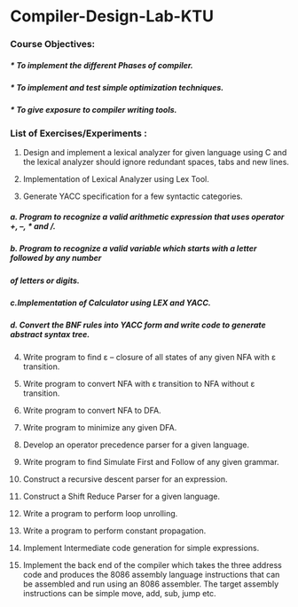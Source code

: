 # Compiler-Design-Lab-KTU
### Course Objectives:
##### * To implement the different Phases of compiler.
##### * To implement and test simple optimization techniques.
##### * To give exposure to compiler writing tools.

### List of Exercises/Experiments :
1. Design and implement a lexical analyzer for given language using C and the lexical analyzer
should ignore redundant spaces, tabs and new lines.

2. Implementation of Lexical Analyzer using Lex Tool.

3. Generate YACC specification for a few syntactic categories.
#####        a. Program to recognize a valid arithmetic expression that uses operator +, –, * and /.
#####        b. Program to recognize a valid variable which starts with a letter followed by any number
#####          of letters or digits.
#####        c.Implementation of Calculator using LEX and YACC.
#####        d. Convert the BNF rules into YACC form and write code to generate abstract syntax tree.
    
4. Write program to find ε – closure of all states of any given NFA with ε transition.

5. Write program to convert NFA with ε transition to NFA without ε transition.

6. Write program to convert NFA to DFA.

7. Write program to minimize any given DFA.

8. Develop an operator precedence parser for a given language.

9. Write program to find Simulate First and Follow of any given grammar.

10. Construct a recursive descent parser for an expression.

11. Construct a Shift Reduce Parser for a given language.

12. Write a program to perform loop unrolling.

13. Write a program to perform constant propagation.

14. Implement Intermediate code generation for simple expressions.

15. Implement the back end of the compiler which takes the three address code and produces the
8086 assembly language instructions that can be assembled and run using an 8086 assembler.
The target assembly instructions can be simple move, add, sub, jump etc.

